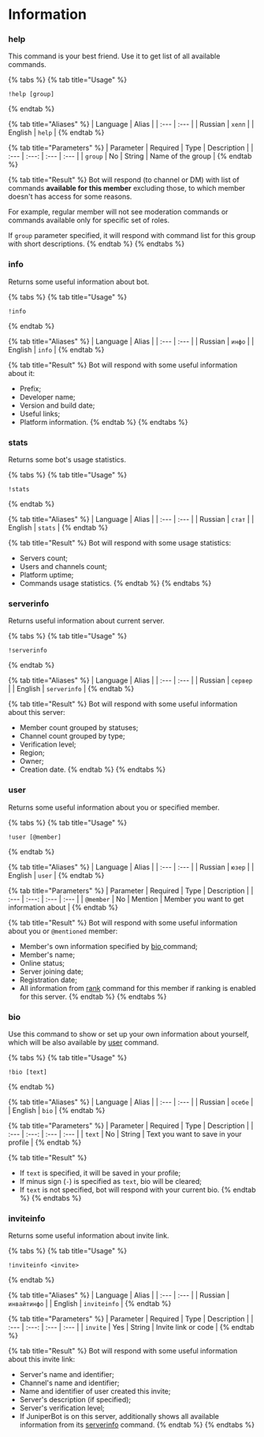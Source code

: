 # Information

### help

This command is your best friend. Use it to get list of all available commands.

{% tabs %}
{% tab title="Usage" %}
```text
!help [group]
```
{% endtab %}

{% tab title="Aliases" %}
| Language | Alias |
| :--- | :--- |
| Russian | `хелп` |
| English | `help` |
{% endtab %}

{% tab title="Parameters" %}
| Parameter | Required | Type | Description |
| :--- | :---: | :--- | :--- |
| `group` | No | String | Name of the group |
{% endtab %}

{% tab title="Result" %}
Bot will respond \(to channel or DM\) with list of commands **available for this member** excluding those, to which member doesn't has access for some reasons.

For example, regular member will not see moderation commands or commands available only for specific set of roles.

If `group` parameter specified, it will respond with command list for this group with short descriptions.
{% endtab %}
{% endtabs %}

### info

Returns some useful information about bot.

{% tabs %}
{% tab title="Usage" %}
```text
!info
```
{% endtab %}

{% tab title="Aliases" %}
| Language | Alias |
| :--- | :--- |
| Russian | `инфо` |
| English | `info` |
{% endtab %}

{% tab title="Result" %}
Bot will respond with some useful information about it:

* Prefix;
* Developer name;
* Version and build date;
* Useful links;
* Platform information.
{% endtab %}
{% endtabs %}

### stats <a id="&#x441;&#x442;&#x430;&#x442;"></a>

Returns some bot's usage statistics.

{% tabs %}
{% tab title="Usage" %}
```text
!stats
```
{% endtab %}

{% tab title="Aliases" %}
| Language | Alias |
| :--- | :--- |
| Russian | `стат` |
| English | `stats` |
{% endtab %}

{% tab title="Result" %}
Bot will respond with some usage statistics:

* Servers count;
* Users and channels count;
* Platform uptime;
* Commands usage statistics.
{% endtab %}
{% endtabs %}

### serverinfo <a id="&#x441;&#x442;&#x430;&#x442;"></a>

Returns useful information about current server.

{% tabs %}
{% tab title="Usage" %}
```text
!serverinfo
```
{% endtab %}

{% tab title="Aliases" %}
| Language | Alias |
| :--- | :--- |
| Russian | `сервер` |
| English | `serverinfo` |
{% endtab %}

{% tab title="Result" %}
Bot will respond with some useful information about this server:

* Member count grouped by statuses;
* Channel count grouped by type;
* Verification level;
* Region;
* Owner;
* Creation date.
{% endtab %}
{% endtabs %}

### user

Returns some useful information about you or specified member.

{% tabs %}
{% tab title="Usage" %}
```text
!user [@member]
```
{% endtab %}

{% tab title="Aliases" %}
| Language | Alias |
| :--- | :--- |
| Russian | `юзер` |
| English | `user` |
{% endtab %}

{% tab title="Parameters" %}
| Parameter | Required | Type | Description |
| :--- | :---: | :--- | :--- |
| `@member` | No | Mention | Member you want to get information about |
{% endtab %}

{% tab title="Result" %}
Bot will respond with some useful information about you or `@mentioned` member:

* Member's own information specified by [bio ](information.md#bio)command;
* Member's name;
* Online status;
* Server joining date;
* Registration date;
* All information from [rank](ranking.md#rank) command for this member if ranking is enabled for this server.
{% endtab %}
{% endtabs %}

### bio

Use this command to show or set up your own information about yourself, which will be also available by [user](information.md#user) command.

{% tabs %}
{% tab title="Usage" %}
```text
!bio [text]
```
{% endtab %}

{% tab title="Aliases" %}
| Language | Alias |
| :--- | :--- |
| Russian | `осебе` |
| English | `bio` |
{% endtab %}

{% tab title="Parameters" %}
| Parameter | Required | Type | Description |
| :--- | :---: | :--- | :--- |
| `text` | No | String | Text you want to save in your profile |
{% endtab %}

{% tab title="Result" %}
* If `text` is specified, it will be saved in your profile;
* If minus sign \(`-`\) is specified as `text`, bio will be cleared;
* If `text` is not specified, bot will respond with your current bio.
{% endtab %}
{% endtabs %}

### inviteinfo

Returns some useful information about invite link.

{% tabs %}
{% tab title="Usage" %}
```text
!inviteinfo <invite>
```
{% endtab %}

{% tab title="Aliases" %}
| Language | Alias |
| :--- | :--- |
| Russian | `инвайтинфо` |
| English | `inviteinfo` |
{% endtab %}

{% tab title="Parameters" %}
| Parameter | Required | Type | Description |
| :--- | :---: | :--- | :--- |
| `invite` | Yes | String | Invite link or code |
{% endtab %}

{% tab title="Result" %}
Bot will respond with some useful information about this invite link:

* Server's name and identifier;
* Channel's name and identifier;
* Name and identifier of user created this invite;
* Server's description \(if specified\);
* Server's verification level;
* If JuniperBot is on this server, additionally shows all available information from its [serverinfo](information.md#стат-1) command.
{% endtab %}
{% endtabs %}

